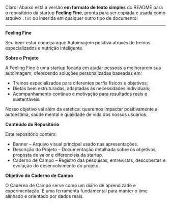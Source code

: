 Claro! Abaixo está a versão **em formato de texto simples** do README para o repositório da startup **Feeling Fine**, pronta para ser copiada e usada como arquivo `.txt` ou inserida em qualquer outro tipo de documento:

---

**Feeling Fine**

Seu bem-estar começa aqui: Autoimagem positiva através de treinos especializados e nutrição inteligente.

**Sobre o Projeto**

A Feeling Fine é uma startup focada em ajudar pessoas a melhorarem sua autoimagem, oferecendo soluções personalizadas baseadas em:

- Treinos especializados para diferentes perfis físicos e objetivos;
- Dietas bem estruturadas, adaptadas às necessidades individuais;
- Acompanhamento contínuo e motivação para resultados reais e sustentáveis.

Nosso objetivo vai além da estética: queremos impactar positivamente a autoestima, saúde mental e qualidade de vida dos nossos usuários.

**Conteúdo do Repositório**

Este repositório contém:

- Banner – Arquivo visual principal usado nas apresentações.
- Descrição do Projeto – Documentação detalhada sobre os objetivos, proposta de valor e diferenciais da startup.
- Caderno de Campo – Registro das pesquisas, entrevistas, descobertas e evolução do desenvolvimento do projeto.

**Objetivo do Caderno de Campo**

O Caderno de Campo serve como um diário de aprendizado e experimentação.
É uma ferramenta fundamental para manter o time alinhado e orientado por dados reais.
